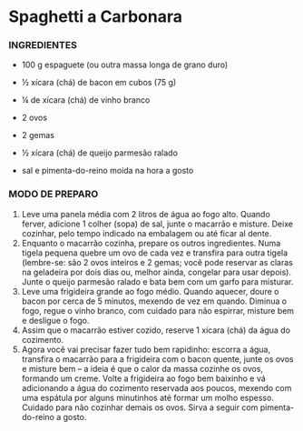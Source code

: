 # Spaghetti a Carbonara

### INGREDIENTES

- 100 g espaguete (ou outra massa longa de grano duro)

- ½ xícara (chá) de bacon em cubos (75 g)
- ¼ de xícara (chá) de vinho branco
- 2 ovos
- 2 gemas
- ½ xícara (chá) de queijo parmesão ralado
- sal e pimenta-do-reino moída na hora a gosto

### MODO DE PREPARO

1. Leve uma panela média com 2 litros de água ao fogo alto. Quando ferver, adicione 1 colher (sopa) de sal, junte o macarrão e misture. Deixe cozinhar, pelo tempo indicado na embalagem ou até ficar al dente.
2. Enquanto o macarrão cozinha, prepare os outros ingredientes. Numa tigela pequena quebre um ovo de cada vez e transfira para outra tigela (lembre-se: são 2 ovos inteiros e 2 gemas; você pode reservar as claras na geladeira por dois dias ou, melhor ainda, congelar para usar depois). Junte o queijo parmesão ralado e bata bem com um garfo para misturar.
3. Leve uma frigideira grande ao fogo médio. Quando aquecer, doure o bacon por cerca de 5 minutos, mexendo de vez em quando. Diminua o fogo, regue o vinho branco, com cuidado para não espirrar, misture bem e desligue o fogo.
4. Assim que o macarrão estiver cozido, reserve 1 xícara (chá) da água do cozimento. 
5. Agora você vai precisar fazer tudo bem rapidinho: escorra a água, transfira o macarrão para a frigideira com o bacon quente, junte os ovos e misture bem – a ideia é que o calor da massa cozinhe os ovos, formando um creme. Volte a frigideira ao fogo bem baixinho e vá adicionando a água do cozimento reservada aos poucos, mexendo com uma espátula por alguns minutinhos até formar um molho espesso. Cuidado para não cozinhar demais os ovos. Sirva a seguir com pimenta-do-reino a gosto.